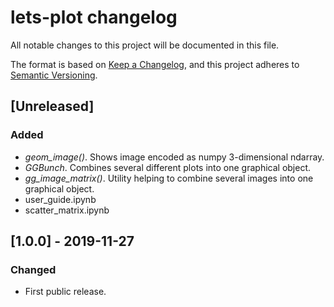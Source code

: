 # lets-plot changelog

All notable changes to this project will be documented in this file.

The format is based on [Keep a Changelog](https://keepachangelog.com/en/1.0.0/),
and this project adheres to [Semantic Versioning](https://semver.org/spec/v2.0.0.html).

## [Unreleased]
### Added
- *geom_image()*. Shows image encoded as numpy 3-dimensional ndarray. 
- *GGBunch*. Combines several different plots into one graphical object.
- *gg_image_matrix()*. Utility helping to combine several images into one graphical object.
- user_guide.ipynb
- scatter_matrix.ipynb  

## [1.0.0] - 2019-11-27
### Changed
 - First public release.